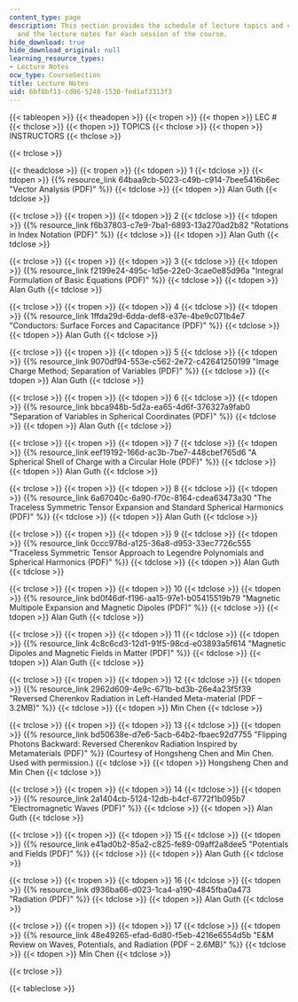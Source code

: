 ```yaml
---
content_type: page
description: This section provides the schedule of lecture topics and course instructors,
  and the lecture notes for each session of the course.
hide_download: true
hide_download_original: null
learning_resource_types:
- Lecture Notes
ocw_type: CourseSection
title: Lecture Notes
uid: 6bf8bf13-cd06-5248-1530-fed1af3313f3
---
```


{{< tableopen >}}
{{< theadopen >}}
{{< tropen >}}
{{< thopen >}}
LEC #
{{< thclose >}}
{{< thopen >}}
TOPICS
{{< thclose >}}
{{< thopen >}}
INSTRUCTORS
{{< thclose >}}

{{< trclose >}}

{{< theadclose >}}
{{< tropen >}}
{{< tdopen >}}
1
{{< tdclose >}}
{{< tdopen >}}
{{% resource_link 64baa9cb-5023-c49b-c914-7bee5416b6ec "Vector Analysis (PDF)" %}}
{{< tdclose >}}
{{< tdopen >}}
Alan Guth
{{< tdclose >}}

{{< trclose >}}
{{< tropen >}}
{{< tdopen >}}
2
{{< tdclose >}}
{{< tdopen >}}
{{% resource_link f6b37803-c7e9-7ba1-6893-13a270ad2b82 "Rotations in Index Notation (PDF)" %}}
{{< tdclose >}}
{{< tdopen >}}
Alan Guth
{{< tdclose >}}

{{< trclose >}}
{{< tropen >}}
{{< tdopen >}}
3
{{< tdclose >}}
{{< tdopen >}}
 {{% resource_link f2199e24-495c-1d5e-22e0-3cae0e85d96a "Integral Formulation of Basic Equations (PDF)" %}}
{{< tdclose >}}
{{< tdopen >}}
Alan Guth
{{< tdclose >}}

{{< trclose >}}
{{< tropen >}}
{{< tdopen >}}
4
{{< tdclose >}}
{{< tdopen >}}
{{% resource_link 1ffda29d-6dda-def8-e37e-4be9c071b4e7 "Conductors: Surface Forces and Capacitance (PDF)" %}}
{{< tdclose >}}
{{< tdopen >}}
Alan Guth
{{< tdclose >}}

{{< trclose >}}
{{< tropen >}}
{{< tdopen >}}
5
{{< tdclose >}}
{{< tdopen >}}
 {{% resource_link 9070df94-553e-c562-2e72-c42641250199 "Image Charge Method; Separation of Variables (PDF)" %}}
{{< tdclose >}}
{{< tdopen >}}
Alan Guth
{{< tdclose >}}

{{< trclose >}}
{{< tropen >}}
{{< tdopen >}}
6
{{< tdclose >}}
{{< tdopen >}}
 {{% resource_link bbca948b-5d2a-ea65-4d6f-376327a9fab0 "Separation of Variables in Spherical Coordinates (PDF)" %}}
{{< tdclose >}}
{{< tdopen >}}
Alan Guth
{{< tdclose >}}

{{< trclose >}}
{{< tropen >}}
{{< tdopen >}}
7
{{< tdclose >}}
{{< tdopen >}}
{{% resource_link eef19192-166d-ac3b-7be7-448cbef765d6 "A Spherical Shell of Charge with a Circular Hole (PDF)" %}}
{{< tdclose >}}
{{< tdopen >}}
Alan Guth
{{< tdclose >}}

{{< trclose >}}
{{< tropen >}}
{{< tdopen >}}
8
{{< tdclose >}}
{{< tdopen >}}
{{% resource_link 6a67040c-6a90-f70c-8164-cdea63473a30 "The Traceless Symmetric Tensor Expansion and Standard Spherical Harmonics (PDF)" %}}
{{< tdclose >}}
{{< tdopen >}}
Alan Guth
{{< tdclose >}}

{{< trclose >}}
{{< tropen >}}
{{< tdopen >}}
9
{{< tdclose >}}
{{< tdopen >}}
{{% resource_link 0ccc978d-a125-36a8-d953-33ec7726c555 "Traceless Symmetric Tensor Approach to Legendre Polynomials and Spherical Harmonics (PDF)" %}}
{{< tdclose >}}
{{< tdopen >}}
Alan Guth
{{< tdclose >}}

{{< trclose >}}
{{< tropen >}}
{{< tdopen >}}
10
{{< tdclose >}}
{{< tdopen >}}
 {{% resource_link bd0f46df-f196-aa15-97e1-b05415519b79 "Magnetic Multipole Expansion and Magnetic Dipoles (PDF)" %}}
{{< tdclose >}}
{{< tdopen >}}
Alan Guth
{{< tdclose >}}

{{< trclose >}}
{{< tropen >}}
{{< tdopen >}}
11
{{< tdclose >}}
{{< tdopen >}}
 {{% resource_link 4c8c6cd3-12d1-91f5-98cd-e03893a5f614 "Magnetic Dipoles and Magnetic Fields in Matter (PDF)" %}}
{{< tdclose >}}
{{< tdopen >}}
Alan Guth
{{< tdclose >}}

{{< trclose >}}
{{< tropen >}}
{{< tdopen >}}
12
{{< tdclose >}}
{{< tdopen >}}
{{% resource_link 2962d609-4e9c-671b-bd3b-26e4a23f5f39 "Reversed Cherenkov Radiation in Left-Handed Meta-material (PDF – 3.2MB)" %}}
{{< tdclose >}}
{{< tdopen >}}
Min Chen
{{< tdclose >}}

{{< trclose >}}
{{< tropen >}}
{{< tdopen >}}
13
{{< tdclose >}}
{{< tdopen >}}
{{% resource_link bd50638e-d7e6-5acb-64b2-fbaec92d7755 "Flipping Photons Backward: Reversed Cherenkov Radiation Inspired by Metamaterials (PDF)" %}} (Courtesy of Hongsheng Chen and Min Chen. Used with permission.)
{{< tdclose >}}
{{< tdopen >}}
Hongsheng Chen and Min Chen
{{< tdclose >}}

{{< trclose >}}
{{< tropen >}}
{{< tdopen >}}
14
{{< tdclose >}}
{{< tdopen >}}
{{% resource_link 2a1404cb-5124-12db-b4cf-6772f1b095b7 "Electromagnetic Waves (PDF)" %}}
{{< tdclose >}}
{{< tdopen >}}
Alan Guth
{{< tdclose >}}

{{< trclose >}}
{{< tropen >}}
{{< tdopen >}}
15
{{< tdclose >}}
{{< tdopen >}}
{{% resource_link e41ad0b2-85a2-c825-fe89-09aff2a8dee5 "Potentials and Fields (PDF)" %}}
{{< tdclose >}}
{{< tdopen >}}
Alan Guth
{{< tdclose >}}

{{< trclose >}}
{{< tropen >}}
{{< tdopen >}}
16
{{< tdclose >}}
{{< tdopen >}}
{{% resource_link d936ba66-d023-1ca4-a190-4845fba0a473 "Radiation (PDF)" %}}
{{< tdclose >}}
{{< tdopen >}}
Alan Guth
{{< tdclose >}}

{{< trclose >}}
{{< tropen >}}
{{< tdopen >}}
17
{{< tdclose >}}
{{< tdopen >}}
{{% resource_link 48e49265-efad-6d80-f5eb-4216e6554d5b "E&M Review on Waves, Potentials, and Radiation (PDF – 2.6MB)" %}}
{{< tdclose >}}
{{< tdopen >}}
Min Chen
{{< tdclose >}}

{{< trclose >}}

{{< tableclose >}}